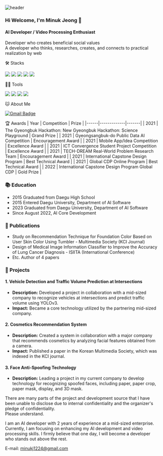 ![header](https://capsule-render.vercel.app/api?type=wave&color=gradient&height=320&section=header&text=Minuk%20Jeong&fontSize=80)

### Hi Welcome, I'm Minuk Jeong 👋

#### AI Developer / Video Processing Enthusiast
Developer who creates beneficial social values   
A developer who thinks, researches, creates, and connects to practical realization by web

🛠️ Stacks

<img src="https://img.shields.io/badge/Python-3766AB?style=flat-square&logo=Python&logoColor=white"/> <img src="https://img.shields.io/badge/PyTorch-EE4C2C?style=flat-square&logo=PyTorch&logoColor=white"/> <img src="https://img.shields.io/badge/TensorFlow-FF6F00?style=flat-square&logo=TensorFlow&logoColor=white"/> <img src="https://img.shields.io/badge/C-A8B9CC?style=flat-square&logo=C&logoColor=white"/> <img src="https://img.shields.io/badge/Flutter-02569B?style=flat-square&logo=Flutter&logoColor=white"/>

💪🏼 Tools 

<img src="https://img.shields.io/badge/Visual Studio Code-007ACC?style=flat-square&logo=Visual Studio Code&logoColor=white"/> <img src="https://img.shields.io/badge/GitHub-181717?style=flat-square&logo=GitHub&logoColor=white"/> <img src="https://img.shields.io/badge/Anaconda-44A833?style=flat-square&logo=Anaconda&logoColor=white"/> <img src="https://img.shields.io/badge/Docker-2496ED?style=flat-square&logo=Docker&logoColor=white"/> 

🐱 About Me

[![Gmail Badge](https://img.shields.io/badge/Gmail-d14836?style=flat-square&logo=Gmail&logoColor=white&link=mailto:minukj1224@gmail.com)](mailto:minukj1224@gmail.com)

🏆 Awards
| Year | Competition | Prize |
|------|-------------|-------|
| 2021 | The Gyeongbuk Hackathon: New Gyeongbuk Hackathon: Science Playground | Grand Prize |
| 2021 | Gyeongsangbuk-do Public Data AI Competition | Encouragement Award |
| 2021 | Mobile App/Idea Competition | Excellence Award |
| 2021 | ICT Convergence Student Project Competition | Excellence Award |
| 2021 | TECH-DREAM Real-World Problem Research Team | Encouragement Award |
| 2021 | International Capstone Design Program | Best Technical Award |
| 2021 | Global CDP Online Program | Best Technical Award |
| 2022 | International Capstone Design Program Global CDP | Gold Prize |

### 📚 Education
- 2015 Graduated from Daegu High School
- 2015 Entered Daegu University, Department of AI Software
- 2023 Graduated from Daegu University, Department of AI Software
- Since August 2022, AI Core Development

### 📄 Publications
- Study on Recommendation Technique for Foundation Color Based on User Skin Color Using Tumbler - Multimedia Society (KCI Journal)
- Design of Medical Image Information Classifier to Improve the Accuracy of Lung Cancer Diagnosis - ISIITA (International Conference)
- Etc. Author of 4 papers

### 💼 Projects

#### 1. Vehicle Detection and Traffic Volume Prediction at Intersections
- **Description:** Developed a project in collaboration with a mid-sized company to recognize vehicles at intersections and predict traffic volume using YOLOv3.
- **Impact:** Became a core technology utilized by the partnering mid-sized company.

#### 2. Cosmetics Recommendation System
- **Description:** Created a system in collaboration with a major company that recommends cosmetics by analyzing facial features obtained from a camera.
- **Impact:** Published a paper in the Korean Multimedia Society, which was indexed in the KCI journal.

#### 3. Face Anti-Spoofing Technology
- **Description:** Leading a project in my current company to develop technology for recognizing spoofed faces, including paper, paper crop, paper mask, display, and 3D mask.

There are many parts of the project and development source that I have been unable to disclose due to internal confidentiality and the organizer's pledge of confidentiality.  
Please understand.

I am an AI developer with 2 years of experience at a mid-sized enterprise. Currently, I am focusing on enhancing my AI development and video processing skills. I firmly believe that one day, I will become a developer who stands out above the rest.

E-mail: minukj1224@gmail.com
